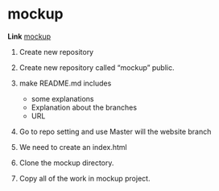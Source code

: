 # mockup

**Link** [mockup](https://betsimisaraka.github.io/mockup/)

1. Create new repository

1. Create new repository called “mockup” public.

1.	make README.md includes

    -    some explanations
    -	Explanation about the branches
    -	URL

1.	Go to repo setting and use Master will the website branch

1.	We need to create an index.html

1.	Clone the mockup directory.

1.	Copy all of the work in mockup project.
